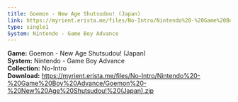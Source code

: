 ```yaml
---
title: Goemon - New Age Shutsudou! (Japan)
link: https://myrient.erista.me/files/No-Intro/Nintendo%20-%20Game%20Boy%20Advance/Goemon%20-%20New%20Age%20Shutsudou!%20(Japan).zip
type: single1
System: Nintendo - Game Boy Advance
---
```

<b>Game:</b> Goemon - New Age Shutsudou! (Japan)<br>
<b>System:</b> Nintendo - Game Boy Advance<br>
<b>Collection:</b> No-Intro<br>
<b>Download:</b> https://myrient.erista.me/files/No-Intro/Nintendo%20-%20Game%20Boy%20Advance/Goemon%20-%20New%20Age%20Shutsudou!%20(Japan).zip
